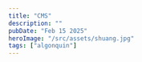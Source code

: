 ```yaml
---
title: "CMS"
description: ""
pubDate: "Feb 15 2025"
heroImage: "/src/assets/shuang.jpg"
tags: ["algonquin"]
---
```

